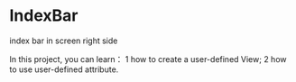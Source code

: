 # IndexBar
index bar in screen right side

In this project, you can learn：
1 how to create a user-defined View;
2 how to use user-defined attribute.
